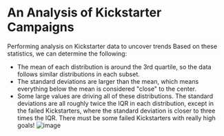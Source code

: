 # An Analysis of Kickstarter Campaigns
Performing analysis on Kickstarter data to uncover trends
Based on these statistics, we can determine the following:
- The mean of each distribution is around the 3rd quartile, so the data follows similar distributions in each subset.
- The standard deviations are larger than the mean, which means everything below the mean is considered "close" to the center.
- Some large values are driving all of these distributions. The standard deviations are all roughly twice the IQR in each distribution, except in the failed Kickstarters, where the standard deviation is closer to three times the IQR. There must be some failed Kickstarters with really high goals!
![image](https://user-images.githubusercontent.com/111700418/187080817-158b6a25-50ce-4825-a872-96da324ac2a2.png)
